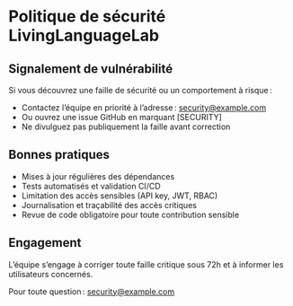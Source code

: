 # Politique de sécurité LivingLanguageLab

## Signalement de vulnérabilité

Si vous découvrez une faille de sécurité ou un comportement à risque :
- Contactez l’équipe en priorité à l’adresse : security@example.com
- Ou ouvrez une issue GitHub en marquant [SECURITY]
- Ne divulguez pas publiquement la faille avant correction

## Bonnes pratiques
- Mises à jour régulières des dépendances
- Tests automatisés et validation CI/CD
- Limitation des accès sensibles (API key, JWT, RBAC)
- Journalisation et traçabilité des accès critiques
- Revue de code obligatoire pour toute contribution sensible

## Engagement
L’équipe s’engage à corriger toute faille critique sous 72h et à informer les utilisateurs concernés.

Pour toute question : security@example.com
